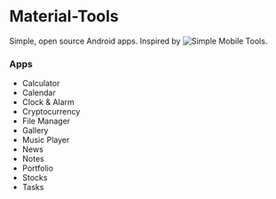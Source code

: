 # Material-Tools
Simple, open source Android apps.
Inspired by ![Simple Mobile Tools](https://github.com/SimpleMobileTools).

### Apps

- Calculator
- Calendar
- Clock & Alarm
- Cryptocurrency
- File Manager
- Gallery
- Music Player
- News
- Notes
- Portfolio
- Stocks
- Tasks

